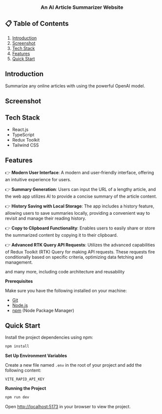 

  <h3 align="center">An AI Article Summarizer Website</h3>

</div>

## 📋 <a name="table">Table of Contents</a>

1. [Introduction](#introduction)
2. [Screenshot](#screenshot)
3. [Tech Stack](#tech-stack)
4. [Features](#features)
5. [Quick Start](#quick-start)



## <a name="introduction">Introduction</a>

Summarize any online articles with using the powerful OpenAI model.

## <a name="screenshot">Screenshot</a>



## <a name="tech-stack">Tech Stack</a>

- React.js
- TypeScript
- Redux Toolkit
- Tailwind CSS

## <a name="features">Features</a>

👉 **Modern User Interface**: A modern and user-friendly interface, offering an intuitive experience for users.

👉 **Summary Generation**: Users can input the URL of a lengthy article, and the web app utilizes AI to provide a concise summary of the article content.

👉 **History Saving with Local Storage**: The app includes a history feature, allowing users to save summaries locally, providing a convenient way to revisit and manage their reading history.

👉 **Copy to Clipboard Functionality**: Enables users to easily share or store the summarized content by copying it to their clipboard.

👉 **Advanced RTK Query API Requests**: Utilizes the advanced capabilities of Redux Toolkit (RTK) Query for making API requests. These requests fire conditionally based on specific criteria, optimizing data fetching and management.

and many more, including code architecture and reusability 

**Prerequisites**

Make sure you have the following installed on your machine:

- [Git](https://git-scm.com/)
- [Node.js](https://nodejs.org/en)
- [npm](https://www.npmjs.com/) (Node Package Manager)

## <a name="quick-start">Quick Start</a>

Install the project dependencies using npm:

```bash
npm install
```

**Set Up Environment Variables**

Create a new file named `.env` in the root of your project and add the following content:

```env
VITE_RAPID_API_KEY
```

**Running the Project**

```bash
npm run dev
```

Open [http://localhost:5173](http://localhost:5173) in your browser to view the project.
